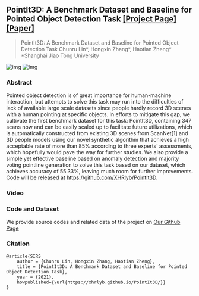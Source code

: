 ## PointIt3D: A Benchmark Dataset and Baseline for Pointed Object Detection Task [[Project Page]](https://xhrlyb.github.io/PointIt3D/) [[Paper]](https://xhrlyb.github.io/PointIt3D/paper.pdf)

> PointIt3D: A Benchmark Dataset and Baseline for Pointed Object Detection Task 
> Chunru Lin*, Hongxin Zhang*, Haotian Zheng*
> *Shanghai Jiao Tong University

![img](https://xhrlyb.github.io/PointIt3D/images/img1.png)
![img](https://xhrlyb.github.io/PointIt3D/images/img2.png)

### Abstract

Pointed object detection is of great importance for human-machine interaction, but attempts to solve this task may run into the difficulties of lack of available large scale datasets since people hardly record 3D scenes with a human pointing at specific objects. In efforts to mitigate this gap, we cultivate the first benchmark dataset for this task: PointIt3D, containing 347 scans now and can be easily scaled up to facilitate future utilizations, which is automatically constructed from existing 3D scenes from ScanNet[1] and 3D people models using our novel synthetic algorithm that achieves a high acceptable rate of more than 85% according to three experts’ assessments, which hopefully would pave the way for further studies. We also provide a simple yet effective baseline based on anomaly detection and majority voting pointline generation to solve this task based on our dataset, which achieves accuracy of 55.33%, leaving much room for further improvements. Code will be released at https://github.com/XHRlyb/PointIt3D.

### Video

### Code and Dataset

We provide source codes and related data of the project on [Our Github Page](https://github.com/XHRlyb/PointIt3D/)

### Citation

```
@article{SIRS
    author = {Chunru Lin, Hongxin Zhang, Haotian Zheng},
    title = {PointIt3D: A Benchmark Dataset and Baseline for Pointed Object Detection Task},
    year = {2021},
    howpublished={\url{https://xhrlyb.github.io/PointIt3D/}}
}
```
